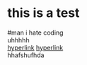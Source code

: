 # this is a test<br>
#man i hate coding<br>
uhhhhh<br>
[hyperlink](https://schoolgamethingy.github.io)                               [hyperlink](https://schoolgamethingy.github.io)<br>
hhafshufhda<br>
